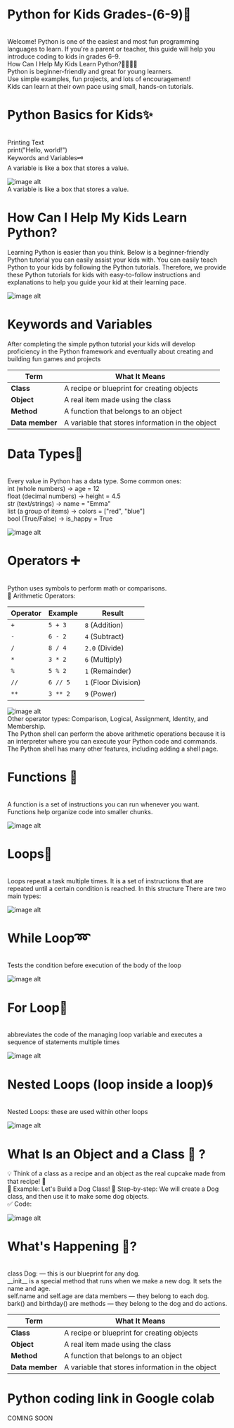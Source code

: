 # Python for Kids Grades-(6-9)🐍
<br>
Welcome! Python is one of the easiest and most fun programming languages to learn. If you're a parent or teacher, this guide will help you introduce coding to kids in grades 6–9.
<br>
How Can I Help My Kids Learn Python?👨‍👩‍👧‍👦 
<br>
Python is beginner-friendly and great for young learners.
<br>
Use simple examples, fun projects, and lots of encouragement!
<br>
Kids can learn at their own pace using small, hands-on tutorials.

# Python Basics for Kids✨
<br>
Printing Text
<br>
print("Hello, world!")
<br>
Keywords and Variables🗝️
<br>
A variable is like a box that stores a value.

![image alt](https://github.com/didarmurad2019/Exploring-AI-Machine-Learning-A-Fun-Journey-for-Young-Innovators/blob/main/Images/variable.PNG)
<br>
A variable is like a box that stores a value.

# How Can I Help My Kids Learn Python?
Learning Python is easier than you think. Below is a beginner-friendly Python tutorial you can easily assist your kids with. You can easily teach Python to your kids by following the Python tutorials. Therefore, we provide these Python tutorials for kids with easy-to-follow instructions and explanations to help you guide your kid at their learning pace.

![image alt](https://github.com/didarmurad2019/Exploring-AI-Machine-Learning-A-Fun-Journey-for-Young-Innovators/blob/main/Images/keywordspython0b9ba8197b-1717015039235-compressed.png)

# Keywords and Variables

After completing the simple python tutorial your kids will develop proficiency in the Python framework and eventually about creating and building fun games and projects

| Term            | What It Means                                    |
| --------------- | ------------------------------------------------ |
| **Class**       | A recipe or blueprint for creating objects       |
| **Object**      | A real item made using the class                 |
| **Method**      | A function that belongs to an object             |
| **Data member** | A variable that stores information in the object |


# Data Types🧪 
<br>
Every value in Python has a data type. Some common ones:
<br>
int (whole numbers) → age = 12
<br>
float (decimal numbers) → height = 4.5
<br>
str (text/strings) → name = "Emma"
<br>
list (a group of items) → colors = ["red", "blue"]
<br>
bool (True/False) → is_happy = True

![image alt](https://github.com/didarmurad2019/Exploring-AI-Machine-Learning-A-Fun-Journey-for-Young-Innovators/blob/main/Images/data-types-1717015081401-compressed.jpg)

# Operators ➕ 
<br>
Python uses symbols to perform math or comparisons.
<br>
🔢 Arithmetic Operators:
<br>

| Operator | Example  | Result               |
| -------- | -------- | -------------------- |
| `+`      | `5 + 3`  | `8` (Addition)       |
| `-`      | `6 - 2`  | `4` (Subtract)       |
| `/`      | `8 / 4`  | `2.0` (Divide)       |
| `*`      | `3 * 2`  | `6` (Multiply)       |
| `%`      | `5 % 2`  | `1` (Remainder)      |
| `//`     | `6 // 5` | `1` (Floor Division) |
| `**`     | `3 ** 2` | `9` (Power)          |


![image alt](https://github.com/didarmurad2019/Exploring-AI-Machine-Learning-A-Fun-Journey-for-Young-Innovators/blob/main/Images/pythonoperatorsdf8a768b4f-1717015101949-compressed.jpg)
<br>
Other operator types: Comparison, Logical, Assignment, Identity, and Membership.
<br>
​The Python shell can perform the above arithmetic operations because it is an interpreter where you can execute your Python code and commands. The Python shell has many other features, including adding a shell page.

# Functions 🧩 
<br>
A function is a set of instructions you can run whenever you want.
<br>
Functions help organize code into smaller chunks.

![image alt](https://github.com/didarmurad2019/Exploring-AI-Machine-Learning-A-Fun-Journey-for-Young-Innovators/blob/main/Images/Function.PNG)
<br>
# Loops🔁 
<br>
Loops repeat a task multiple times. It is a set of instructions that are repeated until a certain condition is reached. In this structure There are two main types:

![image alt](https://github.com/didarmurad2019/Exploring-AI-Machine-Learning-A-Fun-Journey-for-Young-Innovators/blob/main/Images/loop-1717015184529-compressed.jpg)

# While Loop➿
<br>
Tests the condition before execution of the body of the loop

![image alt](https://github.com/didarmurad2019/Exploring-AI-Machine-Learning-A-Fun-Journey-for-Young-Innovators/blob/main/Images/While_loop.PNG)

# For Loop🔁
<br>
abbreviates the code of the managing loop variable and executes a sequence of statements multiple times

![image alt](https://github.com/didarmurad2019/Exploring-AI-Machine-Learning-A-Fun-Journey-for-Young-Innovators/blob/main/Images/for_loop.PNG)

# Nested Loops (loop inside a loop)🌀
<br>
Nested Loops: these are used within other loops

![image alt](https://github.com/didarmurad2019/Exploring-AI-Machine-Learning-A-Fun-Journey-for-Young-Innovators/blob/main/Images/Nested_loop.PNG)


# What Is an Object and a Class 🧱 ?
💡 Think of a class as a recipe and an object as the real cupcake made from that recipe! 🍰
<br>
🧱 Example: Let's Build a Dog Class!
🐶 Step-by-step:
We will create a Dog class, and then use it to make some dog objects.
<br>
✅ Code:

![image alt](https://github.com/didarmurad2019/Exploring-AI-Machine-Learning-A-Fun-Journey-for-Young-Innovators/blob/main/Images/Class.PNG)

# What's Happening 🧠?
<br>
class Dog: — this is our blueprint for any dog.
<br>
__init__ is a special method that runs when we make a new dog. It sets the name and age.
<br>
self.name and self.age are data members — they belong to each dog.
<br>
bark() and birthday() are methods — they belong to the dog and do actions.

| Term            | What It Means                                    |
| --------------- | ------------------------------------------------ |
| **Class**       | A recipe or blueprint for creating objects       |
| **Object**      | A real item made using the class                 |
| **Method**      | A function that belongs to an object             |
| **Data member** | A variable that stores information in the object |

# Python coding link in Google colab
COMING SOON

